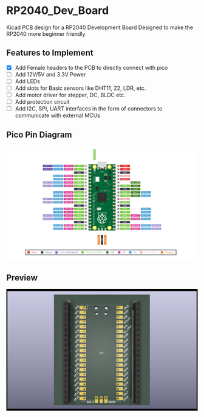 # RP2040_Dev_Board
Kicad PCB design for a RP2040 Development Board Designed to make the RP2040 more beginner friendly
## Features to Implement 
- [X] Add Female headers to the PCB to directly connect with pico
- [ ] Add 12V/5V and 3.3V Power  
- [ ] Add LEDs 
- [ ] Add slots for Basic sensors like DHT11, 22, LDR, etc. 
- [ ] Add motor driver for stepper, DC, BLDC etc.
- [ ] Add protection circuit
- [ ] Add I2C, SPI, UART interfaces in the form of connectors to communicate with external MCUs 
## Pico Pin Diagram
![pico](photos/rp2040-pinout.png)
## Preview
![img](photos/picoDevR0_firstPreview.png) 

